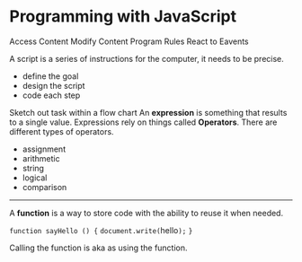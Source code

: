 # Programming with JavaScript

Access Content
Modify Content
Program Rules
React to Eavents

A script is a series of instructions for the computer, it needs to be precise.

- define the goal
- design the script
- code each step

Sketch out task within a flow chart
An **expression** is something that results to a single value.
Expressions rely on things called **Operators**.
There are different types of operators.

- assignment
- arithmetic
- string
- logical
- comparison

---

A **function** is a way to store code with the ability to reuse it when needed.

`function sayHello () {`
`document.write(`hello`);`
`}`

Calling the function is aka as using the function.
